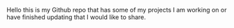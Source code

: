Hello this is my Github repo that has some of my projects I am working on or have finished updating that I would like to share.
